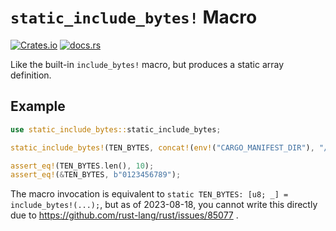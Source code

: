 # `static_include_bytes!` Macro

[![Crates.io](https://img.shields.io/crates/v/static-include-bytes)](https://crates.io/crates/static-include-bytes)
[![docs.rs](https://img.shields.io/docsrs/static-include-bytes)](https://docs.rs/static-include-bytes)

Like the built-in `include_bytes!` macro, but produces a static array definition.

## Example

```rust
use static_include_bytes::static_include_bytes;

static_include_bytes!(TEN_BYTES, concat!(env!("CARGO_MANIFEST_DIR"), "/ten_bytes.bin"));

assert_eq!(TEN_BYTES.len(), 10);
assert_eq!(&TEN_BYTES, b"0123456789");
```

The macro invocation is equivalent to `static TEN_BYTES: [u8; _] = include_bytes!(...);`, but as of 2023-08-18, you cannot write this directly due to <https://github.com/rust-lang/rust/issues/85077> .